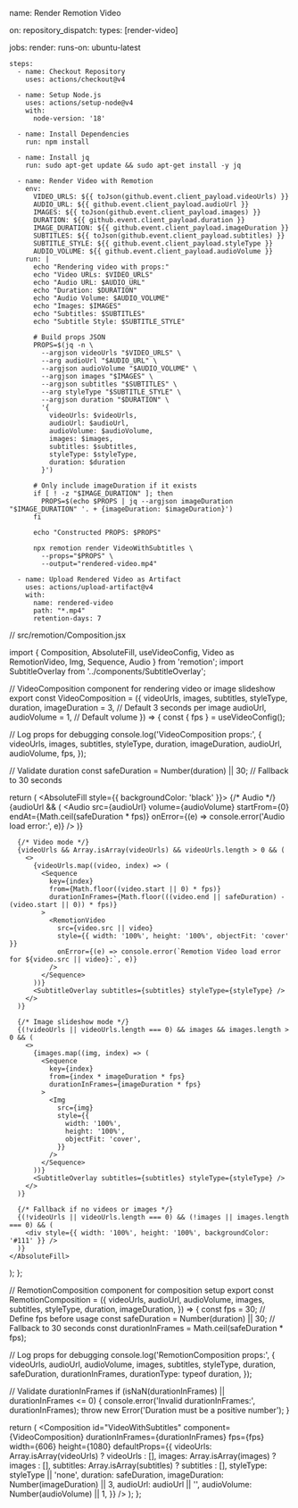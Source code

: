 name: Render Remotion Video

on:
  repository_dispatch:
    types: [render-video]

jobs:
  render:
    runs-on: ubuntu-latest

    steps:
      - name: Checkout Repository
        uses: actions/checkout@v4

      - name: Setup Node.js
        uses: actions/setup-node@v4
        with:
          node-version: '18'

      - name: Install Dependencies
        run: npm install

      - name: Install jq
        run: sudo apt-get update && sudo apt-get install -y jq

      - name: Render Video with Remotion
        env:
          VIDEO_URLS: ${{ toJson(github.event.client_payload.videoUrls) }}
          AUDIO_URL: ${{ github.event.client_payload.audioUrl }}
          IMAGES: ${{ toJson(github.event.client_payload.images) }}
          DURATION: ${{ github.event.client_payload.duration }}
          IMAGE_DURATION: ${{ github.event.client_payload.imageDuration }}
          SUBTITLES: ${{ toJson(github.event.client_payload.subtitles) }}
          SUBTITLE_STYLE: ${{ github.event.client_payload.styleType }}
          AUDIO_VOLUME: ${{ github.event.client_payload.audioVolume }}
        run: |
          echo "Rendering video with props:"
          echo "Video URLs: $VIDEO_URLS"
          echo "Audio URL: $AUDIO_URL"
          echo "Duration: $DURATION"
          echo "Audio Volume: $AUDIO_VOLUME"
          echo "Images: $IMAGES"
          echo "Subtitles: $SUBTITLES"
          echo "Subtitle Style: $SUBTITLE_STYLE"

          # Build props JSON
          PROPS=$(jq -n \
            --argjson videoUrls "$VIDEO_URLS" \
            --arg audioUrl "$AUDIO_URL" \
            --argjson audioVolume "$AUDIO_VOLUME" \
            --argjson images "$IMAGES" \
            --argjson subtitles "$SUBTITLES" \
            --arg styleType "$SUBTITLE_STYLE" \
            --argjson duration "$DURATION" \
            '{
              videoUrls: $videoUrls,
              audioUrl: $audioUrl,
              audioVolume: $audioVolume,
              images: $images,
              subtitles: $subtitles,
              styleType: $styleType,
              duration: $duration
            }')

          # Only include imageDuration if it exists
          if [ ! -z "$IMAGE_DURATION" ]; then
            PROPS=$(echo $PROPS | jq --argjson imageDuration "$IMAGE_DURATION" '. + {imageDuration: $imageDuration}')
          fi

          echo "Constructed PROPS: $PROPS"

          npx remotion render VideoWithSubtitles \
            --props="$PROPS" \
            --output="rendered-video.mp4"

      - name: Upload Rendered Video as Artifact
        uses: actions/upload-artifact@v4
        with:
          name: rendered-video
          path: "*.mp4"
          retention-days: 7






// src/remotion/Composition.jsx

import { Composition, AbsoluteFill, useVideoConfig, Video as RemotionVideo, Img, Sequence, Audio } from 'remotion';
import SubtitleOverlay from '../components/SubtitleOverlay';

// VideoComposition component for rendering video or image slideshow
export const VideoComposition = ({
  videoUrls,
  images,
  subtitles,
  styleType,
  duration,
  imageDuration = 3, // Default 3 seconds per image
  audioUrl,
  audioVolume = 1, // Default volume
}) => {
  const { fps } = useVideoConfig();

  // Log props for debugging
  console.log('VideoComposition props:', {
    videoUrls,
    images,
    subtitles,
    styleType,
    duration,
    imageDuration,
    audioUrl,
    audioVolume,
    fps,
  });

  // Validate duration
  const safeDuration = Number(duration) || 30; // Fallback to 30 seconds

  return (
    <AbsoluteFill style={{ backgroundColor: 'black' }}>
      {/* Audio */}
      {audioUrl && (
        <Audio
          src={audioUrl}
          volume={audioVolume}
          startFrom={0}
          endAt={Math.ceil(safeDuration * fps)}
          onError={(e) => console.error('Audio load error:', e)}
        />
      )}

      {/* Video mode */}
      {videoUrls && Array.isArray(videoUrls) && videoUrls.length > 0 && (
        <>
          {videoUrls.map((video, index) => (
            <Sequence
              key={index}
              from={Math.floor((video.start || 0) * fps)}
              durationInFrames={Math.floor(((video.end || safeDuration) - (video.start || 0)) * fps)}
            >
              <RemotionVideo
                src={video.src || video}
                style={{ width: '100%', height: '100%', objectFit: 'cover' }}
                onError={(e) => console.error(`Remotion Video load error for ${video.src || video}:`, e)}
              />
            </Sequence>
          ))}
          <SubtitleOverlay subtitles={subtitles} styleType={styleType} />
        </>
      )}

      {/* Image slideshow mode */}
      {(!videoUrls || videoUrls.length === 0) && images && images.length > 0 && (
        <>
          {images.map((img, index) => (
            <Sequence
              key={index}
              from={index * imageDuration * fps}
              durationInFrames={imageDuration * fps}
            >
              <Img
                src={img}
                style={{
                  width: '100%',
                  height: '100%',
                  objectFit: 'cover',
                }}
              />
            </Sequence>
          ))}
          <SubtitleOverlay subtitles={subtitles} styleType={styleType} />
        </>
      )}

      {/* Fallback if no videos or images */}
      {(!videoUrls || videoUrls.length === 0) && (!images || images.length === 0) && (
        <div style={{ width: '100%', height: '100%', backgroundColor: '#111' }} />
      )}
    </AbsoluteFill>
  );
};

// RemotionComposition component for composition setup
export const RemotionComposition = ({
  videoUrls,
  audioUrl,
  audioVolume,
  images,
  subtitles,
  styleType,
  duration,
  imageDuration,
}) => {
  const fps = 30; // Define fps before usage
  const safeDuration = Number(duration) || 30; // Fallback to 30 seconds
  const durationInFrames = Math.ceil(safeDuration * fps);

  // Log props for debugging
  console.log('RemotionComposition props:', {
    videoUrls,
    audioUrl,
    audioVolume,
    images,
    subtitles,
    styleType,
    duration,
    safeDuration,
    durationInFrames,
    durationType: typeof duration,
  });

  // Validate durationInFrames
  if (isNaN(durationInFrames) || durationInFrames <= 0) {
    console.error('Invalid durationInFrames:', durationInFrames);
    throw new Error('Duration must be a positive number');
  }

  return (
    <Composition
      id="VideoWithSubtitles"
      component={VideoComposition}
      durationInFrames={durationInFrames}
      fps={fps}
      width={606}
      height={1080}
      defaultProps={{
        videoUrls: Array.isArray(videoUrls) ? videoUrls : [],
        images: Array.isArray(images) ? images : [],
        subtitles: Array.isArray(subtitles) ? subtitles : [],
        styleType: styleType || 'none',
        duration: safeDuration,
        imageDuration: Number(imageDuration) || 3,
        audioUrl: audioUrl || '',
        audioVolume: Number(audioVolume) || 1,
      }}
    />
  );
};





